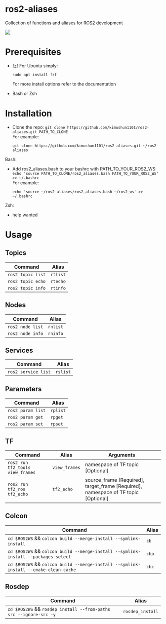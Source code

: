 # ros2-aliases
Collection of functions and aliases for ROS2 development

![](https://github.com/tonynajjar/ros2-aliases/blob/main/usage.gif)

# Prerequisites

- [fzf](https://github.com/junegunn/fzf#installation)
  For Ubuntu simply: 
  ```
  sudo apt install fzf
  ```
  For more install options refer to the documentation

- Bash or Zsh

# Installation

- Clone the repo: `git clone https://github.com/kimushun1101/ros2-aliases.git PATH_TO_CLONE`  
  For example:
  ```
  git clone https://github.com/kimushun1101/ros2-aliases.git ~/ros2-aliases
  ```

Bash:
- Add ros2_aliases.bash to your bashrc with PATH_TO_YOUR_ROS2_WS: `echo 'source PATH_TO_CLONE/ros2_aliases.bash PATH_TO_YOUR_ROS2_WS' >> ~/.bashrc`  
  For example:
  ```
  echo 'source ~/ros2-aliases/ros2_aliases.bash ~/ros2_ws' >> ~/.bashrc
  ```

Zsh:
- help wanted

# Usage

## Topics

| Command | Alias |
| --- | --- |
| `ros2 topic list` | `rtlist` |
| `ros2 topic echo` | `rtecho`|
| `ros2 topic info` | `rtinfo`|

## Nodes

| Command | Alias |
| --- | --- |
| `ros2 node list` | `rnlist` |
| `ros2 node info` | `rninfo`|

## Services

| Command | Alias |
| --- | --- |
| `ros2 service list` | `rslist` |

## Parameters

| Command | Alias |
| --- | --- |
| `ros2 param list` | `rplist` |
| `ros2 param get`  | `rpget`|
| `ros2 param set`  | `rpset`|

## TF

| Command | Alias | Arguments |
| --- | --- | --- |
| `ros2 run tf2_tools view_frames` | `view_frames` | namespace of TF topic [Optional] |
| `ros2 run tf2_ros tf2_echo` | `tf2_echo`| source_frame [Required], target_frame [Required], namespace of TF topic [Optional] |

## Colcon

| Command | Alias |
| --- | --- |
| `cd $ROS2WS` && `colcon build --merge-install --symlink-install` | `cb` |
| `cd $ROS2WS` && `colcon build --merge-install --symlink-install --packages-select` | `cbp`|
| `cd $ROS2WS` && `colcon build --merge-install --symlink-install --cmake-clean-cache ` | `cbc`|

## Rosdep

| Command | Alias |
| --- | --- |
| `cd $ROS2WS` && `rosdep install --from-paths src --ignore-src -y` | `rosdep_install` |